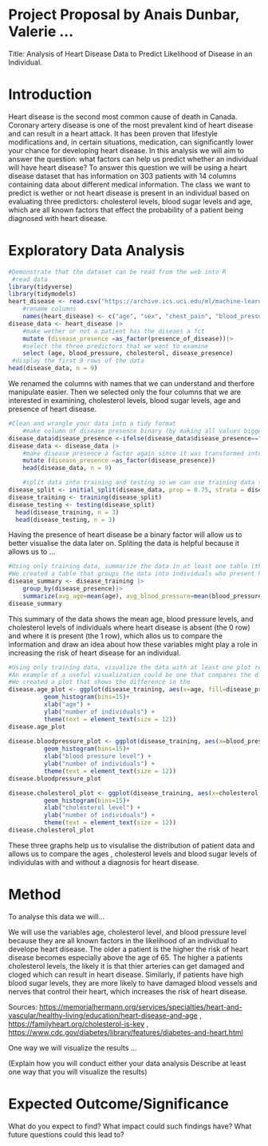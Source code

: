 # Project Proposal by Anais Dunbar, Valerie ...



Title: Analysis of Heart Disease Data to Predict Likelihood of Disease in an Individual.


# Introduction
Heart disease is the second most common cause of death in Canada. Coronary artery disease is one of the most prevalent kind of heart disease and can result in a heart attack. It has been proven that lifestyle modifications and, in certain situations, medication, can significantly lower your chance for developing heart disease. In this analysis we will aim to answer the question: what factors can help us predict whether an individual will have heart disease? To answer this question we will be using a heart disease dataset that has information on 303 patients with 14 columns containing data about different medical information. The class we want to predict is wether or not heart disease is present in an individual based on evaluating three predictors: cholesterol levels, blood sugar levels and age, which are all known factors that effect the probability of a patient being diagnosed with heart disease.


# Exploratory Data Analysis

```R
#Demonstrate that the dataset can be read from the web into R
 #read data 
library(tidyverse)
library(tidymodels)
heart_disease <- read.csv("https://archive.ics.uci.edu/ml/machine-learning-databases/heart-disease/processed.cleveland.data")
    #rename columns
    names(heart_disease) <- c("age", "sex", "chest_pain", "blood_pressure", "cholesterol", "blood_sugar", "EKG", "heart_rate", "angina", "ST_depression", "ST_slope", "fluro", "thallium", "presence_of_disease")
disease_data <- heart_disease |>
    #make wether or not a patient has the diseaes a fct
    mutate (disease_presence =as_factor(presence_of_disease))|>
    #select the three predictors that we want to examine
    select (age, blood_pressure, cholesterol, disease_presence)
 #display the first 9 rows of the data
head(disease_data, n = 9)

```

We renamed the columns with names that we can understand and therfore manipulate easier.
Then we selected only the four columns that we are interested in examining, cholesterol levels, blood sugar levels, age and presence of heart disease.

```R
#Clean and wrangle your data into a tidy format
    #make column of disease presence binary (by making all values bigger than 1 equal to 1) 
disease_data$disease_presence <-ifelse(disease_data$disease_presence=="0",0,1)
disease_data <- disease_data |>
    #make disease presence a factor again since it was transformed into a double case
    mutate (disease_presence =as_factor(disease_presence))
    head(disease_data, n = 9)   

    #split data into training and testing so we can use training data seperatly
disease_split <- initial_split(disease_data, prop = 0.75, strata = disease_presence)  
disease_training <- training(disease_split)   
disease_testing <- testing(disease_split)
  head(disease_training, n = 3)
  head(disease_testing, n = 3)
```

Having the presence of heart disease be a binary factor will allow us to better visualise the data later on. 
Spliting the data is helpful because it allows us to ...

```R
#Using only training data, summarize the data in at least one table (this is exploratory data analysis). An example of a useful table could be one that reports the number of observations in each class, the means of the predictor variables you plan to use in your analysis and how many rows have missing data.
#We created a table that groups the data into individuals who present heart disease and those who don't, and allows us to see the difference between the means of the three data columns that we are intereted in. 
disease_summary <- disease_training |> 
    group_by(disease_presence)|>
    summarize(avg_age=mean(age), avg_blood_pressure=mean(blood_pressure), avg_cholesterol=mean(cholesterol))
disease_summary
```

This summary of the data shows the mean age, blood pressure levels, and cholesterol levels of individuals where heart disease is absent (the 0 row) and where it is present (the 1 row), which allos us to compare the information and draw an idea about how these variables might play a role in increasing the risk of heart disease for an individual.

```R
#Using only training data, visualize the data with at least one plot relevant to the analysis you plan to do (this is exploratory data analysis). 
#An example of a useful visualization could be one that compares the distributions of each of the predictor variables you plan to use in your analysis.
#We created a plot that shows the difference in the 
disease.age_plot <- ggplot(disease_training, aes(x=age, fill=disease_presence, color=disease_presence)) +
          geom_histogram(bins=15)+
          xlab("age") +
          ylab("number of individuals") + 
          theme(text = element_text(size = 12)) 
disease.age_plot
 
disease.bloodpressure_plot <- ggplot(disease_training, aes(x=blood_pressure, fill=disease_presence, color=disease_presence)) +
          geom_histogram(bins=15)+
          xlab("blood pressure level") +
          ylab("number of individuals") + 
          theme(text = element_text(size = 12)) 
disease.bloodpressure_plot

disease.cholesterol_plot <- ggplot(disease_training, aes(x=cholesterol, fill=disease_presence, color=disease_presence)) +
          geom_histogram(bins=15)+
          xlab("cholesterol level") +
          ylab("number of individuals") + 
          theme(text = element_text(size = 12)) 
disease.cholesterol_plot
```

These three graphs help us to visulalise the distribution of patient data and allows us to compare the ages , cholesterol levels and blood sugar levels of individulas with and without a diagnosis for heart disease. 

<!-- #region -->
# Method
To analyse this data we will...

We will use the variables age, cholesterol level, and blood pressure level because they are all known factors in the likelihood of an individual to develope heart disease. The older a patient is the higher the risk of heart disease becomes especially above the age of 65. The higher a patients cholesterol levels, the likely it is that thier arteries can get damaged and cloged which can result in heart disease. Similarly, if patients have high blood sugar levels, they are more likely to have damaged blood vessels and nerves that control their heart, which increases the risk of heart disease. 

Sources: https://memorialhermann.org/services/specialties/heart-and-vascular/healthy-living/education/heart-disease-and-age , https://familyheart.org/cholesterol-is-key , https://www.cdc.gov/diabetes/library/features/diabetes-and-heart.html

One way we will visualize the results ... 


(Explain how you will conduct either your data analysis
Describe at least one way that you will visualize the results)
<!-- #endregion -->

# Expected Outcome/Significance
What do you expect to find?
What impact could such findings have?
What future questions could this lead to?

```R

```
